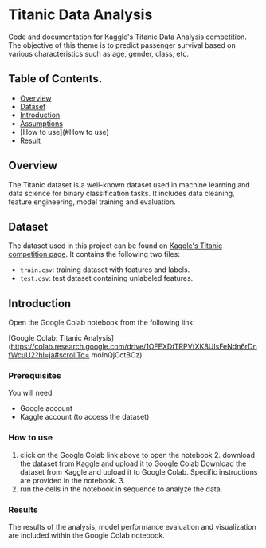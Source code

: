 # Titanic Data Analysis

Code and documentation for Kaggle's Titanic Data Analysis competition. The objective of this theme is to predict passenger survival based on various characteristics such as age, gender, class, etc.

## Table of Contents.

- [Overview](#Overview)
- [Dataset](#Dataset)
- [Introduction](#Introduction)
- [Assumptions](#Assumptions)
- [How to use](#How to use)
- [Result](#Result)

## Overview

The Titanic dataset is a well-known dataset used in machine learning and data science for binary classification tasks. It includes data cleaning, feature engineering, model training and evaluation.

## Dataset

The dataset used in this project can be found on [Kaggle's Titanic competition page](https://www.kaggle.com/c/titanic). It contains the following two files:

- `train.csv`: training dataset with features and labels.
- `test.csv`: test dataset containing unlabeled features.

## Introduction

Open the Google Colab notebook from the following link:

[Google Colab: Titanic Analysis](https://colab.research.google.com/drive/1OFEXDtTRPVtXK8UIsFeNdn6rDnfWcuU2?hl=ja#scrollTo= moInQjCctBCz)

### Prerequisites

You will need

- Google account
- Kaggle account (to access the dataset)

### How to use

1. click on the Google Colab link above to open the notebook 2. download the dataset from Kaggle and upload it to Google Colab
Download the dataset from Kaggle and upload it to Google Colab. Specific instructions are provided in the notebook. 3.
3. run the cells in the notebook in sequence to analyze the data.

### Results

The results of the analysis, model performance evaluation and visualization are included within the Google Colab notebook.
